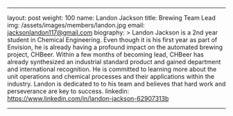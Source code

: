 ---

layout: post
weight: 100
name: Landon Jackson
title: Brewing Team Lead
img: /assets/images/members/landon.jpg
email: jacksonlandon117@gmail.com
biography: >
Landon Jackson is a 2nd year student in Chemical Engineering. Even though it is his first year as part of Envision, he is already having a profound impact on the automated brewing project, CHBeer. Within a few months of becoming lead, CHBeer has already synthesized an industrial standard product and gained department and international recognition. He is committed to learning more about the unit operations and chemical processes and their applications within the industry. Landon is dedicated to to his team and believes that hard work and perseverance are key to success. 
linkedin: https://www.linkedin.com/in/landon-jackson-62907313b

---
